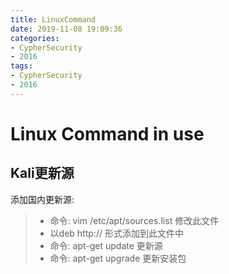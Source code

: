 ```yaml
---
title: LinuxCommand
date: 2019-11-08 19:09:36
categories:
- CypherSecurity
- 2016
tags:
- CypherSecurity
- 2016
---
```


# Linux Command in use  

## Kali更新源  

添加国内更新源:  
> - 命令: vim /etc/apt/sources.list 修改此文件  
> - 以deb http://  形式添加到此文件中  
> - 命令: apt-get update 更新源  
> - 命令: apt-get upgrade 更新安装包


















